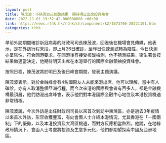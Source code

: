 ```yaml
---
layout: post
title: 陳茂波：不猜測自己核酸結果　期待明日出席投資峰會
date: 2022-11-01 19:32:42.000000000 +08:00
link: https://news.rthk.hk/rthk/ch/component/k2/1673706-20221101.htm
categories: rthk
---
```


早前外訪期間確診新冠病毒的財政司司長陳茂波，回港後在機場會見傳媒，他表示，是在外訪行程末段，即上月26日確診，至昨日快速測試轉為陰性，今日快測亦呈陰性，符合回港要求，在回港後有接受核酸檢測，他不猜測結果，衞生署會按結果做適當決定，他期待明天出席在本港舉行的國際金融領袖投資峰會。

按照日程，陳茂波將於明日及後日峰會期間，發表主題演講。

陳茂波表示，對於金融峰會有4名國際友人未能來港出席，他可以理解，當中有人確診，亦有人取消整個亞洲行程，而今次來港的國際與會者有百多人，都是金融機構最頂層，他們訪港出席峰會，表示他們對本港國際金融中心地位及本港投資機遇非常積極。

陳茂波說，今次外訪是出任財政司司長以來首次到訪中東灣區，亦是過去3年疫情以來首次外訪，形容收穫豐富，有向會面人士介紹本港情況，尤其香港在「一國兩制」下的優勢，以及本港投資及大灣區機遇，而對方反應相當熱烈。他說，在地緣政局情況下，會面人士考慮將投資及生意多元化，他們都期望探索中國及亞洲地區。
